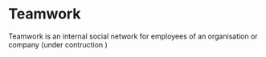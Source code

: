 # Teamwork
Teamwork is an internal social network for employees of an organisation or company (under contruction
)
